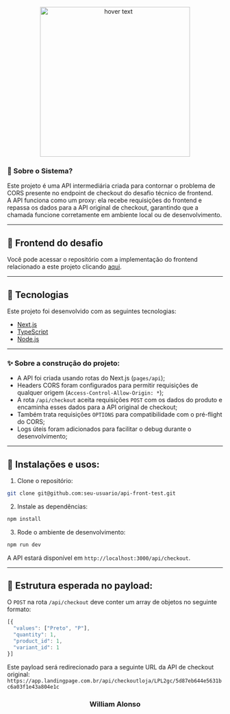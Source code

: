 <p align="center">
  <img src="https://app.landingpage.com.br/construtor/assets/imagens/By.png" width="350" title="hover text">
</p>

### 🤔 Sobre o Sistema?

Este projeto é uma API intermediária criada para contornar o problema de CORS presente no endpoint de checkout do desafio técnico de frontend.  
A API funciona como um proxy: ela recebe requisições do frontend e repassa os dados para a API original de checkout, garantindo que a chamada funcione corretamente em ambiente local ou de desenvolvimento.

---

## 🔗 Frontend do desafio

Você pode acessar o repositório com a implementação do frontend relacionado a este projeto clicando [aqui](https://github.com/williamalonso/desafio-frontend).

---

## 🚀 Tecnologias

Este projeto foi desenvolvido com as seguintes tecnologias:

- [Next.js](https://nextjs.org/)
- [TypeScript](https://www.typescriptlang.org/)
- [Node.js](https://nodejs.org/en)

---

### ✨ Sobre a construção do projeto:

- A API foi criada usando rotas do Next.js (`pages/api`);
- Headers CORS foram configurados para permitir requisições de qualquer origem (`Access-Control-Allow-Origin: *`);
- A rota `/api/checkout` aceita requisições `POST` com os dados do produto e encaminha esses dados para a API original de checkout;
- Também trata requisições `OPTIONS` para compatibilidade com o pré-flight do CORS;
- Logs úteis foram adicionados para facilitar o debug durante o desenvolvimento;

---

## 🙅 Instalações e usos:

1. Clone o repositório:

```bash
git clone git@github.com:seu-usuario/api-front-test.git
```

2. Instale as dependências:

```bash
npm install
```

3. Rode o ambiente de desenvolvimento:

```bash
npm run dev
```

A API estará disponível em `http://localhost:3000/api/checkout`.

---

## 🔌 Estrutura esperada no payload:

O `POST` na rota `/api/checkout` deve conter um array de objetos no seguinte formato:

````javascript
[{
  "values": ["Preto", "P"],
  "quantity": 1,
  "product_id": 1,
  "variant_id": 1
}]
````

Este payload será redirecionado para a seguinte URL da API de checkout original:
`https://app.landingpage.com.br/api/checkoutloja/LPL2gc/5d87eb644e5631bc6a03f1e43a804e1c`

<h3 align="center">William Alonso</h3>
